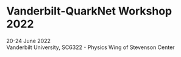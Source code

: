 # Vanderbilt-QuarkNet Workshop 2022
20-24 June 2022<br>
Vanderbilt University, SC6322 - Physics Wing of Stevenson Center<br>
